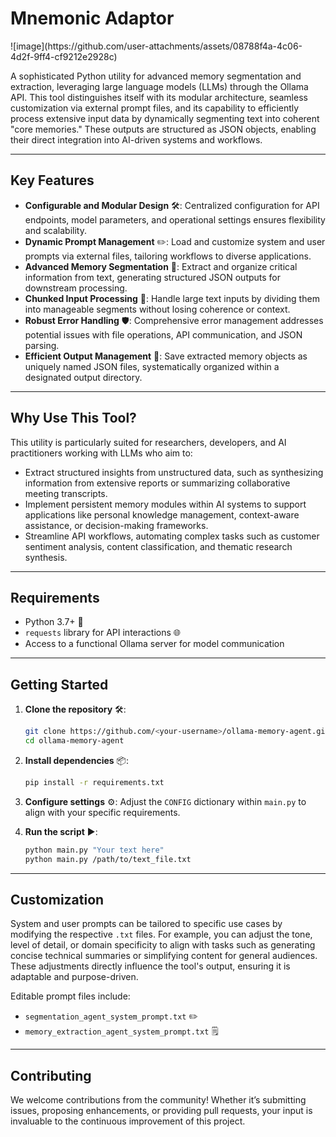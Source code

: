 # **Mnemonic Adaptor**

![image]\(https\://github.com/user-attachments/assets/08788f4a-4c06-4d2f-9ff4-cf9212e2928c)



A sophisticated Python utility for advanced memory segmentation and extraction, leveraging large language models (LLMs) through the Ollama API. This tool distinguishes itself with its modular architecture, seamless customization via external prompt files, and its capability to efficiently process extensive input data by dynamically segmenting text into coherent "core memories." These outputs are structured as JSON objects, enabling their direct integration into AI-driven systems and workflows.&#x20;

---

## **Key Features**

- **Configurable and Modular Design** 🛠️: Centralized configuration for API endpoints, model parameters, and operational settings ensures flexibility and scalability.
- **Dynamic Prompt Management** ✏️: Load and customize system and user prompts via external files, tailoring workflows to diverse applications.
- **Advanced Memory Segmentation** 🧠: Extract and organize critical information from text, generating structured JSON outputs for downstream processing.
- **Chunked Input Processing** 🔄: Handle large text inputs by dividing them into manageable segments without losing coherence or context.
- **Robust Error Handling** 🛡️: Comprehensive error management addresses potential issues with file operations, API communication, and JSON parsing.
- **Efficient Output Management** 📁: Save extracted memory objects as uniquely named JSON files, systematically organized within a designated output directory. 

---

## **Why Use This Tool?**

This utility is particularly suited for researchers, developers, and AI practitioners working with LLMs who aim to:

- Extract structured insights from unstructured data, such as synthesizing information from extensive reports or summarizing collaborative meeting transcripts. 
- Implement persistent memory modules within AI systems to support applications like personal knowledge management, context-aware assistance, or decision-making frameworks. 
- Streamline API workflows, automating complex tasks such as customer sentiment analysis, content classification, and thematic research synthesis. 

---

## **Requirements**

- Python 3.7+ 🐍
- `requests` library for API interactions 🌐
- Access to a functional Ollama server for model communication 

---

## **Getting Started**

1. **Clone the repository** 🛠️:

   ```bash
   git clone https://github.com/<your-username>/ollama-memory-agent.git
   cd ollama-memory-agent
   ```

2. **Install dependencies** 📦:

   ```bash
   pip install -r requirements.txt
   ```

3. **Configure settings** ⚙️:
   Adjust the `CONFIG` dictionary within `main.py` to align with your specific requirements.

4. **Run the script** ▶️:

   ```bash
   python main.py "Your text here"
   python main.py /path/to/text_file.txt
   ```

---

## **Customization**

System and user prompts can be tailored to specific use cases by modifying the respective `.txt` files. For example, you can adjust the tone, level of detail, or domain specificity to align with tasks such as generating concise technical summaries or simplifying content for general audiences. These adjustments directly influence the tool's output, ensuring it is adaptable and purpose-driven.&#x20;

Editable prompt files include:

- `segmentation_agent_system_prompt.txt` ✏️
- `memory_extraction_agent_system_prompt.txt` 🗒️

---

## **Contributing**

We welcome contributions from the community! Whether it’s submitting issues, proposing enhancements, or providing pull requests, your input is invaluable to the continuous improvement of this project.&#x20;

